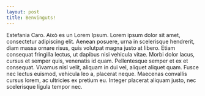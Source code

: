 ```yaml
---
layout: post
title: Benvinguts!
---
```


Estefania Caro. 
Això es un Lorem Ipsum.
Lorem ipsum dolor sit amet, consectetur adipiscing elit. Aenean posuere, urna in scelerisque hendrerit, diam massa ornare risus, quis volutpat magna justo at libero. Etiam consequat fringilla lectus, ut dapibus nisi vehicula vitae. Morbi dolor lacus, cursus et semper quis, venenatis id quam. Pellentesque semper et ex et consequat. Vivamus nisl velit, aliquam in dui vel, aliquet aliquet quam. Fusce nec lectus euismod, vehicula leo a, placerat neque. Maecenas convallis cursus lorem, ac ultricies ex pretium eu. Integer placerat aliquam justo, nec scelerisque ligula tempor nec.
